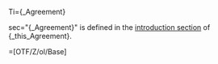 Ti={_Agreement}

sec="{_Agreement}" is defined in the <a href="#This.sec" class="xref">introduction section</a> of {_this_Agreement}.

=[OTF/Z/ol/Base]